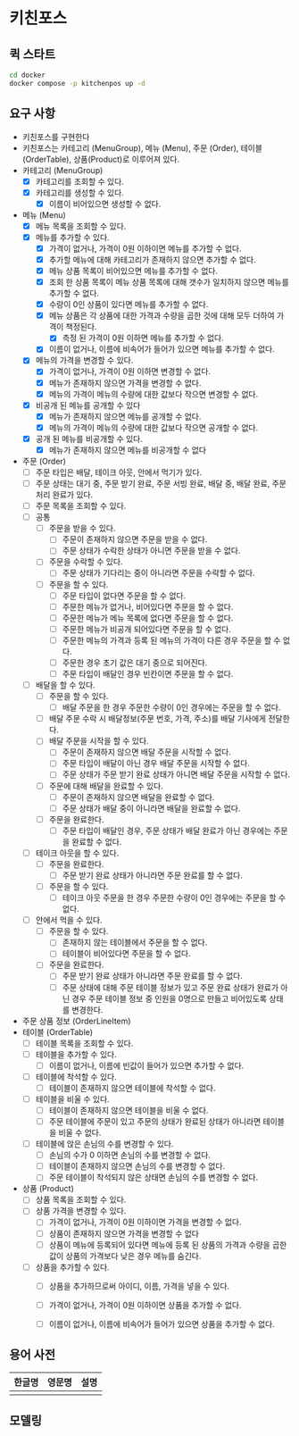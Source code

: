 # 키친포스

## 퀵 스타트

```sh
cd docker
docker compose -p kitchenpos up -d
```

## 요구 사항
- 키친포스를 구현한다
- 키친포스는 카테고리 (MenuGroup), 메뉴 (Menu), 주문 (Order), 테이블 (OrderTable), 상품(Product)로 이루어져 있다.
- 카테고리 (MenuGroup)
  - [x] 카테고리를 조회할 수 있다.
  - [x] 카테고리를 생성할 수 있다.
      - [x] 이름이 비어있으면 생성할 수 없다.
- 메뉴 (Menu)
  - [x] 메뉴 목록을 조회할 수 있다.
  - [x] 메뉴를 추가할 수 있다.
      - [x] 가격이 없거나, 가격이 0원 이하이면 메뉴를 추가할 수 없다.
      - [x] 추가할 메뉴에 대해 카테고리가 존재하지 않으면 추가할 수 없다.
      - [x] 메뉴 상품 목록이 비어있으면 메뉴를 추가할 수 없다.
      - [x] 조회 한 상품 목록이 메뉴 상품 목록에 대해 갯수가 일치하지 않으면 메뉴를 추가할 수 없다.
      - [x] 수량이 0인 상품이 있다면 메뉴를 추가할 수 없다.
      - [x] 메뉴 상품은 각 상품에 대한 가격과 수량을 곱한 것에 대해 모두 더하여 가격이 책정된다.
          - [x] 측정 된 가격이 0원 이하면 메뉴를 추가할 수 없다.
      - [x] 이름이 없거나, 이름에 비속어가 들어가 있으면 메뉴를 추가할 수 없다.
  - [x] 메뉴의 가격을 변경할 수 있다.
      - [x] 가격이 없거나, 가격이 0원 이하면 변경할 수 없다.
      - [x] 메뉴가 존재하지 않으면 가격을 변경할 수 없다.
      - [x] 메뉴의 가격이 메뉴의 수량에 대한 값보다 작으면 변경할 수 없다.
  - [x] 비공개 된 메뉴를 공개할 수 있다
      - [x] 메뉴가 존재하지 않으면 메뉴를 공개할 수 없다.
      - [x] 메뉴의 가격이 메뉴의 수량에 대한 값보다 작으면 공개할 수 없다.
  - [x] 공개 된 메뉴를 비공개할 수 있다.
      - [x] 메뉴가 존재하지 않으면 메뉴를 비공개할 수 없다
- 주문 (Order)
  - [ ] 주문 타입은 배달, 테이크 아웃, 안에서 먹기가 있다.
  - [ ] 주문 상태는 대기 중, 주문 받기 완료, 주문 서빙 완료, 배달 중, 배달 완료, 주문 처리 완료가 있다.
  - [ ] 주문 목록을 조회할 수 있다.
  - [ ] 공통
    - [ ] 주문을 받을 수 있다.
      - [ ] 주문이 존재하지 않으면 주문을 받을 수 없다.
      - [ ] 주문 상태가 수락한 상태가 아니면 주문을 받을 수 없다.
    - [ ] 주문을 수락할 수 있다.
      - [ ] 주문 상태가 기다리는 중이 아니라면 주문을 수락할 수 없다.
    - [ ] 주문을 할 수 있다.
      - [ ] 주문 타입이 없다면 주문을 할 수 없다.
      - [ ] 주문한 메뉴가 없거나, 비어있다면 주문을 할 수 없다.
      - [ ] 주문한 메뉴가 메뉴 목록에 없다면 주문을 할 수 없다.
      - [ ] 주문한 메뉴가 비공개 되어있다면 주문을 할 수 없다.
      - [ ] 주문한 메뉴의 가격과 등록 된 메뉴의 가격이 다른 경우 주문을 할 수 없다.
      - [ ] 주문한 경우 초기 값은 대기 중으로 되어진다.
      - [ ] 주문 타입이 배달인 경우 빈칸이면 주문을 할 수 없다.
  - [ ] 배달을 할 수 있다.
    - [ ] 주문을 할 수 있다. 
      - [ ] 배달 주문을 한 경우 주문한 수량이 0인 경우에는 주문을 할 수 없다.  
    - [ ] 배달 주문 수락 시 배달정보(주문 번호, 가격, 주소)를 배달 기사에게 전달한다.
    - [ ] 배달 주문을 시작을 할 수 있다.
      - [ ] 주문이 존재하지 않으면 배달 주문을 시작할 수 없다.
      - [ ] 주문 타입이 배달이 아닌 경우 배달 주문을 시작할 수 없다.
      - [ ] 주문 상태가 주문 받기 완료 상태가 아니면 배달 주문을 시작할 수 없다.
    - [ ] 주문에 대해 배달을 완료할 수 있다.
      - [ ] 주문이 존재하지 않으면 배달을 완료할 수 없다.
      - [ ] 주문 상태가 배달 중이 아니라면 배달을 완료할 수 없다.
    - [ ] 주문을 완료한다.
      - [ ] 주문 타입이 배달인 경우, 주문 상태가 배달 완료가 아닌 경우에는 주문을 완료할 수 없다.
  - [ ] 테이크 아웃을 할 수 있다.
    - [ ] 주문을 완료한다. 
      - [ ] 주문 받기 완료 상태가 아니라면 주문 완료를 할 수 없다.
    - [ ] 주문을 할 수 있다. 
      - [ ] 테이크 아웃 주문을 한 경우 주문한 수량이 0인 경우에는 주문을 할 수 없다.
  - [ ] 안에서 먹을 수 있다.
    - [ ] 주문을 할 수 있다.
      - [ ] 존재하지 않는 테이블에서 주문을 할 수 없다.
      - [ ] 테이블이 비어있다면 주문을 할 수 없다.
    - [ ] 주문을 완료한다.
      - [ ] 주문 받기 완료 상태가 아니라면 주문 완료를 할 수 없다.
      - [ ] 주문 상태에 대해 주문 테이블 정보가 있고 주문 완료 상태가 완료가 아닌 경우 주문 테이블 정보 중 인원을 0명으로 만들고 비어있도록 상태를 변경한다.
- 주문 상품 정보 (OrderLineItem)
- 테이블 (OrderTable)
  - [ ] 테이블 목록을 조회할 수 있다.
  - [ ] 테이블을 추가할 수 있다.
      - [ ] 이름이 없거나, 이름에 빈값이 들어가 있으면 추가할 수 없다.
  - [ ] 테이블에 착석할 수 있다.
      - [ ] 테이블이 존재하지 않으면 테이블에 착석할 수 없다.
  - [ ] 테이블을 비울 수 있다.
      - [ ] 테이블이 존재하지 않으면 테이블을 비울 수 없다.
      - [ ] 주문 테이블에 주문이 있고 주문의 상태가 완료된 상태가 아니라면 테이블을 비울 수 없다.
  - [ ] 테이블에 앉은 손님의 수를 변경할 수 있다.
      - [ ] 손님의 수가 0 이하면 손님의 수를 변경할 수 없다.
      - [ ] 테이블이 존재하지 않으면 손님의 수를 변경할 수 없다.
      - [ ] 주문 테이블이 착석되지 않은 상태면 손님의 수를 변경할 수 없다.
- 상품 (Product)
  - [ ] 상품 목록을 조회할 수 있다.
  - [ ] 상품 가격을 변경할 수 있다.
      - [ ] 가격이 없거나, 가격이 0원 이하이면 가격을 변경할 수 없다.
      - [ ] 상품이 존재하지 않으면 가격을 변경할 수 없다
      - [ ] 상품이 메뉴에 등록되어 있다면 메뉴에 등록 된 상품의 가격과 수량을 곱한 값이 상품의 가격보다 낮은 경우 메뉴를 숨긴다.
  - [ ] 상품을 추가할 수 있다.
      - [ ] 상품을 추가하므로써 아이디, 이름, 가격을 넣을 수 있다.
      - [ ] 가격이 없거나, 가격이 0원 이하이면 상품을 추가할 수 없다.
      - [ ] 이름이 없거나, 이름에 비속어가 들어가 있으면 상품을 추가할 수 없다.



## 용어 사전

| 한글명 | 영문명 | 설명 |
| --- | --- | --- |
|  |  |  |

## 모델링
